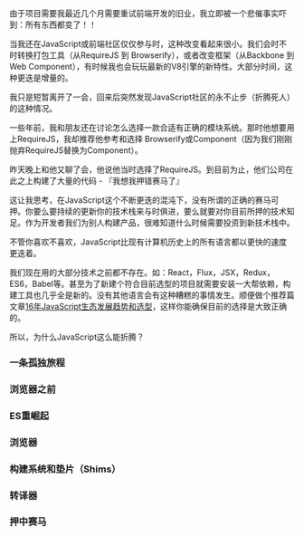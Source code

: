 
由于项目需要我最近几个月需要重试前端开发的旧业，我立即被一个悲催事实吓到：所有东西都变了！！

当我还在JavaScript或前端社区仅仅参与时，这种改变看起来很小。我们会时不时转换打包工具（从RequireJS 到 Browserify），或者改变框架（从Backbone 到 Web Component），有时候我也会玩玩最新的V8引擎的新特性。大部分时间，这种更迭是增量的。

我只是短暂离开了一会，回来后突然发现JavaScript社区的永不止步（折腾死人）的这种情况。

一些年前，我和朋友还在讨论怎么选择一款合适有正确的模块系统。那时他想要用上RequireJS，我却推荐他参考和选择 Browserify或Component（因为我们刚刚抛弃RequireJS替换为Component）。

昨天晚上和他又聊了会，他说他当时选择了RequireJS。到目前为止，他们公司在此之上构建了大量的代码 - 『我想我押错赛马了』

这让我思考，在JavaScript这个不断更迭的混沌下，没有所谓的正确的赛马可押。你要么要持续的更新你的技术栈来与时俱进，要么就要对你目前所押的技术知足。作为开发者我们为别人构建产品，很难知道什么时候需要投资到新技术栈中。

不管你喜欢不喜欢，JavaScript比现有计算机历史上的所有语言都以更快的速度更迭着。

我们现在用的大部分技术之前都不存在。如：React，Flux，JSX，Redux，ES6，Babel等。甚至为了新建个符合目前选型的项目就需要安装一大帮依赖，构建工具也几乎全是新的。没有其他语言会有这种糟糕的事情发生。顺便做个推荐篇文章[16年JavaScript生态发展趋势和选型](https://github.com/gaohailang/blog/issues/12)，这样你能确保目前的选择是大致正确的。

所以，为什么JavaScript这么能折腾？

### 一条孤独旅程

### 浏览器之前

### ES重崛起

### 浏览器

### 构建系统和垫片（Shims）

### 转译器

### 押中赛马


